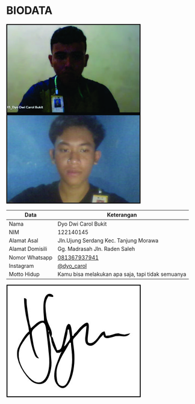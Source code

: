 # BIODATA

![Foto](145_foto.jpg)

| Data            | Keterangan |
| --------------- | ------------- |
| Nama            | Dyo Dwi Carol Bukit |
| NIM             | 122140145 |
| Alamat Asal     | Jln.Ujung Serdang Kec. Tanjung Morawa |
| Alamat Domisili | Gg. Madrasah Jln. Raden Saleh |
| Nomor Whatsapp  | [081367937941](https://wa.me/+6281367937941) |
| Instagram       | [@dyo_carol](https://instagram.com/dyo_carol) |
| Motto Hidup     | Kamu bisa melakukan apa saja, tapi tidak semuanya |

![TTD](145_ttd.jpg)
